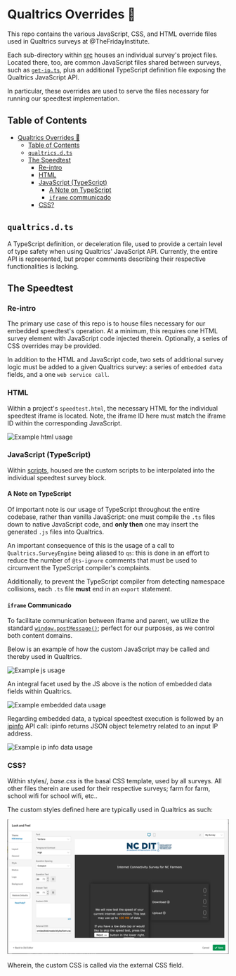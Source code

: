 # Qualtrics Overrides 🎨

This repo contains the various JavaScript, CSS, and HTML override files used in Qualtrics surveys at @TheFridayInstitute.

Each sub-directory within [src](src/) houses an individual survey's project files. Located there, too, are common JavaScript files shared between surveys, such as [`get-ip.ts`](src/get-ip.ts), plus an additional TypeScript definition file exposing the Qualtrics JavaScript API.

In particular, these overrides are used to serve the files necessary for running our speedtest implementation.

## Table of Contents

- [Qualtrics Overrides 🎨](#qualtrics-overrides-)
  - [Table of Contents](#table-of-contents)
  - [`qualtrics.d.ts`](#qualtricsdts)
  - [The Speedtest](#the-speedtest)
    - [Re-intro](#re-intro)
    - [HTML](#html)
    - [JavaScript (TypeScript)](#javascript-typescript)
      - [A Note on TypeScript](#a-note-on-typescript)
      - [`iframe` communicado](#iframe-communicado)
    - [CSS?](#css)

## `qualtrics.d.ts`

A TypeScript definition, or deceleration file, used to provide a certain level of type safety when using Qualtrics' JavaScript API. Currently, the entire API is represented, but proper comments describing their respective functionalities is lacking.

## The Speedtest

### Re-intro

The primary use case of this repo is to house files necessary for our embedded speedtest's operation. At a minimum, this requires one HTML survey element with JavaScript code injected therein. Optionally, a series of CSS overrides may be provided.

In addition to the HTML and JavaScript code, two sets of additional survey logic must be added to a given Qualtrics survey: a series of `embedded data` fields, and a one `web service call`.

### HTML

Within a project's `speedtest.html`, the necessary HTML for the individual speedtest
iframe is located. Note, the
iframe ID here must match the iframe ID within the corresponding JavaScript.

![](assets/html.gif?raw=true "Example html usage")

### JavaScript (TypeScript)

Within [scripts](scripts/), housed are the custom scripts to be interpolated
into the individual speedtest survey block.

#### A Note on TypeScript

Of important note is our usage of TypeScript throughout the entire codebase, rather than vanilla JavaScript: one must compile the `.ts` files down to native JavaScript code, and **only then** one may insert the generated `.js` files into Qualtrics.

An important consequence of this is the usage of a call to `Qualtrics.SurveyEngine` being aliased to `qs`: this is done in an effort to reduce the number of `@ts-ignore` comments that must be used to circumvent the TypeScript compiler's complaints.

Additionally, to prevent the TypeScript compiler from detecting namespace collisions, each `.ts` file **must** end in an `export` statement.

#### `iframe` Communicado

To facilitate communication between iframe and parent, we utilize the standard [`window.postMessage()`](https://developer.mozilla.org/en-US/docs/Web/API/Window/postMessage); perfect for our purposes, as we control both content domains.

Below is an example of how the custom JavaScript may be called and thereby used in
Qualtrics.

![](assets/js.gif?raw=true "Example js usage")

An integral facet used by the JS above is the notion of embedded data fields
within Qualtrics.

![](assets/embedded_data.gif?raw=true "Example embedded data usage")

Regarding embedded data, a typical speedtest execution is followed by an [ipinfo](https://ipinfo.io/) API call: ipinfo returns JSON object telemetry related to
an input IP address.

![](assets/ip_info.gif?raw=true "Example ip info data usage")

### CSS?

Within styles/, _base.css_ is the basal CSS template, used by all surveys. All
other files therein are used for their respective surveys; farm for farm, school
wifi for school wifi, etc..

The custom styles defined here are typically used in Qualtrics as such:

![](assets/external_css.jpg?raw=true "Example style usage")

Wherein, the custom CSS is called via the external CSS field.
